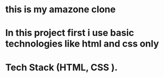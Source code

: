 # this is my amazone clone
# In this project first i use basic technologies like html and css only 
# Tech Stack (HTML, CSS ).

